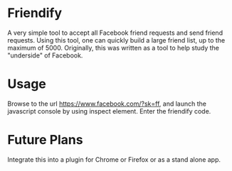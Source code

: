 # Friendify
A very simple tool to accept all Facebook friend requests and send friend requests.
Using this tool, one can quickly build a large friend list, up to the maximum of 5000.
Originally, this was written as a tool to help study the "underside" of Facebook.
# Usage
Browse to the url https://www.facebook.com/?sk=ff, and launch the javascript console by using inspect element. Enter the friendify code. 

# Future Plans
Integrate this into a plugin for Chrome or Firefox or as a stand alone app. 
